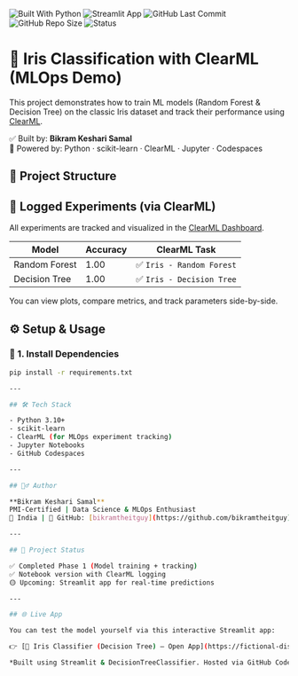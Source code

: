 ![Built With Python](https://img.shields.io/badge/Built%20with-Python%203.10-blue?logo=python&logoColor=white)
![Streamlit App](https://img.shields.io/badge/Live-App-green?logo=streamlit)
![GitHub Last Commit](https://img.shields.io/github/last-commit/bikramtheitguy/mlops-clearml-demo?style=flat&color=blue)
![GitHub Repo Size](https://img.shields.io/github/repo-size/bikramtheitguy/mlops-clearml-demo)
![Status](https://img.shields.io/badge/Status-In%20Progress-yellow)

# 🧠 Iris Classification with ClearML (MLOps Demo)

This project demonstrates how to train ML models (Random Forest & Decision Tree) on the classic Iris dataset and track their performance using [ClearML](https://clear.ml).

✅ Built by: **Bikram Keshari Samal**  
🔗 Powered by: Python · scikit-learn · ClearML · Jupyter · Codespaces
## 📁 Project Structure

## 🔬 Logged Experiments (via ClearML)

All experiments are tracked and visualized in the [ClearML Dashboard](https://app.clear.ml/projects).

| Model            | Accuracy | ClearML Task |
|------------------|----------|-----------------------------|
| Random Forest    | 1.00     | ✅ `Iris - Random Forest` |
| Decision Tree    | 1.00     | ✅ `Iris - Decision Tree`  |

You can view plots, compare metrics, and track parameters side-by-side.


## ⚙️ Setup & Usage

### 📌 1. Install Dependencies
```bash
pip install -r requirements.txt

---

## 🛠 Tech Stack

- Python 3.10+
- scikit-learn
- ClearML (for MLOps experiment tracking)
- Jupyter Notebooks
- GitHub Codespaces

---

## 🙋‍♂️ Author

**Bikram Keshari Samal**  
PMI-Certified | Data Science & MLOps Enthusiast  
📍 India | 🧠 GitHub: [bikramtheitguy](https://github.com/bikramtheitguy)

---

## 🏁 Project Status

✅ Completed Phase 1 (Model training + tracking)  
✅ Notebook version with ClearML logging  
🟡 Upcoming: Streamlit app for real-time predictions

---

## 🌐 Live App

You can test the model yourself via this interactive Streamlit app:

👉 [🌸 Iris Classifier (Decision Tree) – Open App](https://fictional-disco-4j6jw656rnvqh7gw5-8501.app.github.dev/)

*Built using Streamlit & DecisionTreeClassifier. Hosted via GitHub Codespaces.*
